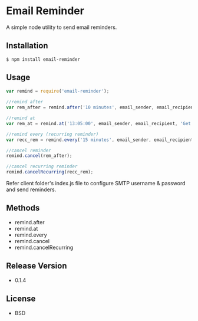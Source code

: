 Email Reminder
==============
A simple node utility to send email reminders.

## Installation

    $ npm install email-reminder

## Usage

```js
var remind = require('email-reminder');
   
//remind after
var rem_after = remind.after('10 minutes', email_sender, email_recipient, 'Call home');

//remind at
var rem_at = remind.at('13:05:00', email_sender, email_recipient, 'Get ready for team lunch'); //provide time in 24 hour format

//remind every (recurring reminder)
var recc_rem = remind.every('15 minutes', email_sender, email_recipient, 'Drink water and work');

//cancel reminder
remind.cancel(rem_after);

//cancel recurring reminder
remind.cancelRecurring(recc_rem);
```
Refer client folder's index.js file to configure SMTP username & password and send reminders.

## Methods

* remind.after
* remind.at
* remind.every
* remind.cancel
* remind.cancelRecurring

## Release Version

* 0.1.4

## License

* BSD
